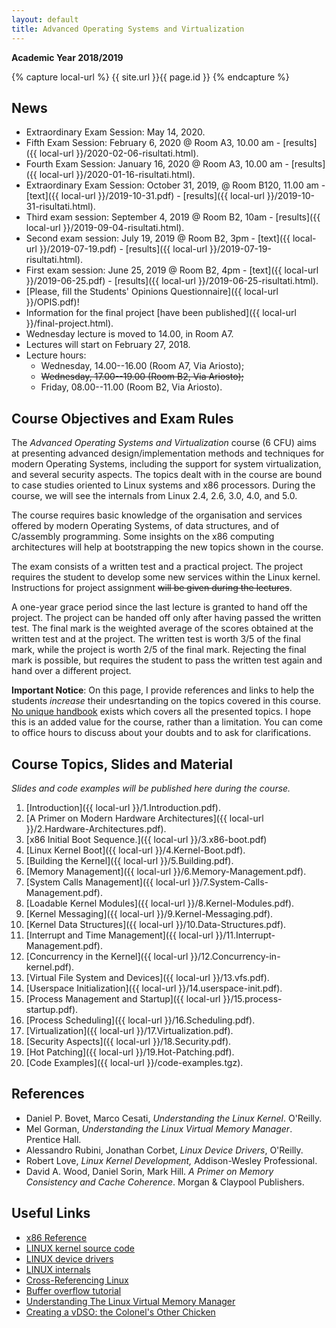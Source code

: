 ```yaml
---
layout: default
title: Advanced Operating Systems and Virtualization
---
```

**Academic Year 2018/2019**

{% capture local-url %}
{{ site.url }}{{ page.id }}
{% endcapture %}

News
----


* Extraordinary Exam Session: May 14, 2020.
* Fifth Exam Session: February 6, 2020 @ Room A3, 10.00 am - [results]({{ local-url }}/2020-02-06-risultati.html).
* Fourth Exam Session: January 16, 2020 @ Room A3, 10.00 am - [results]({{ local-url }}/2020-01-16-risultati.html).
* Extraordinary Exam Session: October 31, 2019, @ Room B120, 11.00 am - [text]({{ local-url }}/2019-10-31.pdf) - [results]({{ local-url }}/2019-10-31-risultati.html).
* Third exam session: September 4, 2019 @ Room B2, 10am - [results]({{ local-url }}/2019-09-04-risultati.html).
* Second exam session: July 19, 2019 @ Room B2, 3pm - [text]({{ local-url }}/2019-07-19.pdf) - [results]({{ local-url }}/2019-07-19-risultati.html).
* First exam session: June 25, 2019 @ Room B2, 4pm - [text]({{ local-url }}/2019-06-25.pdf) - [results]({{ local-url }}/2019-06-25-risultati.html).
* [Please, fill the Students' Opinions Questionnaire]({{ local-url }}/OPIS.pdf)!
* Information for the final project [have been published]({{ local-url }}/final-project.html).
* Wednesday lecture is moved to 14.00, in Room A7.
* Lectures will start on February 27, 2018.
* Lecture hours:
  - Wednesday, 14.00--16.00 (Room A7, Via Ariosto);
  - ~~Wednesday, 17.00--19.00 (Room B2, Via Ariosto);~~
  - Friday, 08.00--11.00 (Room B2, Via Ariosto).


Course Objectives and Exam Rules
--------------------------------

The *Advanced Operating Systems and Virtualization* course (6 CFU) aims at presenting advanced design/implementation methods and techniques for modern Operating Systems, including the support for system virtualization, and several security aspects.
The topics dealt with in the course are bound to case studies oriented to Linux systems and x86 processors. During the course, we will see the internals from Linux 2.4, 2.6, 3.0, 4.0, and 5.0.

The course requires basic knowledge of the organisation and services offered by modern Operating Systems, of data structures, and of C/assembly programming. Some insights on the x86 computing architectures will help at bootstrapping the new topics shown in the course.

The exam consists of a written test and a practical project. The project requires the student to develop some new services within the Linux kernel.
Instructions for project assignment ~~will be given during the lectures~~.

A one-year grace period since the last lecture is granted to hand off the project. The project can be handed off only after having passed the written test. The final mark is the weighted average of the scores obtained at the written test and at the project. The written test is worth 3/5 of the final mark, while the project is worth 2/5 of the final mark. Rejecting the final mark is possible, but requires the student to pass the written test again and hand over a different project.

**Important Notice**: On this page, I provide references and links to help the students *increase* their undesrtanding on the topics covered in this course. <u>No unique handbook</u> exists which covers all the presented topics. I hope this is an added value for the course, rather than a limitation. You can come to office hours to discuss about your doubts and to ask for clarifications.


Course Topics, Slides and Material
-------------

*Slides and code examples will be published here during the course.*

1. [Introduction]({{ local-url }}/1.Introduction.pdf).
2. [A Primer on Modern Hardware Architectures]({{ local-url }}/2.Hardware-Architectures.pdf).
3. [x86 Initial Boot Sequence.]({{ local-url }}/3.x86-boot.pdf)
4. [Linux Kernel Boot]({{ local-url }}/4.Kernel-Boot.pdf).
5. [Building the Kernel]({{ local-url }}/5.Building.pdf).
6. [Memory Management]({{ local-url }}/6.Memory-Management.pdf).
7. [System Calls Management]({{ local-url }}/7.System-Calls-Management.pdf).
8. [Loadable Kernel Modules]({{ local-url }}/8.Kernel-Modules.pdf).
9. [Kernel Messaging]({{ local-url }}/9.Kernel-Messaging.pdf).
10. [Kernel Data Structures]({{ local-url }}/10.Data-Structures.pdf).
11. [Interrupt and Time Management]({{ local-url }}/11.Interrupt-Management.pdf).
12. [Concurrency in the Kernel]({{ local-url }}/12.Concurrency-in-kernel.pdf).
13. [Virtual File System and Devices]({{ local-url }}/13.vfs.pdf).
14. [Userspace Initialization]({{ local-url }}/14.userspace-init.pdf).
15. [Process Management and Startup]({{ local-url }}/15.process-startup.pdf).
16. [Process Scheduling]({{ local-url }}/16.Scheduling.pdf).
17. [Virtualization]({{ local-url }}/17.Virtualization.pdf).
18. [Security Aspects]({{ local-url }}/18.Security.pdf).
19. [Hot Patching]({{ local-url }}/19.Hot-Patching.pdf).
20. [Code Examples]({{ local-url }}/code-examples.tgz).


References
----------

* Daniel P. Bovet, Marco Cesati, *Understanding the Linux Kernel*. O'Reilly.
* Mel Gorman, *Understanding the Linux Virtual Memory Manager*. Prentice Hall.
* Alessandro Rubini, Jonathan Corbet, *Linux Device Drivers*, O'Reilly.
* Robert Love, *Linux Kernel Development,* Addison-Wesley Professional.
* David A. Wood, Daniel Sorin, Mark Hill. *A Primer on Memory Consistency and Cache Coherence*. Morgan & Claypool Publishers.

Useful Links
----------

- [x86 Reference](http://x86asm.net/)
- [LINUX kernel source code](http://www.kernel.org/)
- [LINUX device drivers](http://www.xml.com/ldd/chapter/book/)
- [LINUX internals](http://en.tldp.org/LDP/tlk/tlk.html)
- [Cross-Referencing Linux](https://elixir.free-electrons.com/linux/latest/source)
- [Buffer overflow tutorial](http://archiv.infsec.ethz.ch/people/schapatr/BOtutorial.pdf)
- [Understanding The Linux Virtual Memory Manager](https://www.kernel.org/doc/gorman/pdf/understand.pdf)
- [Creating a vDSO: the Colonel's Other
  Chicken](http://www.linuxjournal.com/content/creating-vdso-colonels-other-chicken)
